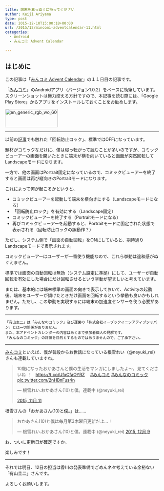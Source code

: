 ```yaml
---
title: 端末を真っ直ぐに持ってください
author: Keiji Ariyama
type: post
date: 2015-12-10T15:00:18+00:00
url: /2015/12/mincomi-adventcalendar-11.html
categories:
  - Android
  - みんコミ Advent Calendar

---
```

## はじめに

この記事は「[みんコミ Advent Calendar][1]」の１１日目の記事です。

「[みんコミ][2]」のAndroidアプリ（バージョン1.0.2）をベースに執筆しています。スクリーンショットは極力控える方針ですので、本記事を読む際には、「Google Play Store」からアプリをインストールしておくことをお勧めします。

[<img src="https://blog.keiji.dev/wp-content/uploads/2015/12/en_generic_rgb_wo_60.png" alt="en_generic_rgb_wo_60" width="172" height="60" class="aligncenter size-full wp-image-672" />][3]

<!--more-->

* * *

以前の[記事][4]でも触れた「回転防止ロック」、標準ではOFFになっています。

題材がコミックなだけに、僕は寝っ転がって読むことが多いのですが、コミックビューアーの画面を開いたときに端末が横を向いていると画面が突然回転してLandscapeモードになります。

一方で、他の画面はPortrait固定になっているので、コミックビューアーを終了すると画面は再び縦向きのPortraitモードになります。

これによって何が起こるかというと、

  * コミックビューアーを起動して端末を横向きにする（Landscapeモードになる）
  * 「回転防止ロック」を有効にする（Landscape固定）
  * コミックビューアーを終了する（Portraitモードになる）
  * 再びコミックビューアーを起動すると、Portraitモードに固定された状態で表示される（回転防止ロックの誤動作？）

ただし、システム側で「画面の自動回転」をONにしていると、期待通りLandscapeモードで表示されます。

コミックビューアーはユーザーが一番使う機能なので、これら挙動は違和感がぬぐえません。

標準では画面の自動回転は無効（システム設定に準拠）にして、ユーザーが自動回転を有効にした場合にだけ回転させるという挙動が望ましいと考えています。

または、基本的には端末標準の画面の向きで表示しておいて、Activityの起動後、端末をユーザーが傾けたときだけ画面を回転するという挙動も良いかもしれません。ただし、この挙動を実現するには端末の加速度センサーを使う必要があります。

* * *

    「有山圭二」は「みんなのコミック」及び運営の「株式会社イーブックイニシアティブジャパン」とは一切関係がありません。
    また、本アドベントカレンダーの内容はあくまで参加者個人の見解です。
    「みんなのコミック」の評価を目的とするものではありませんので、ご了承下さい。
    

* * *

[みんコミ][2]といえば、僕が普段からお世話になっている根雪れい（@neyuki_rei）さんも連載していますね。

<blockquote class="twitter-tweet" lang="ja">
  <p lang="ja" dir="ltr">
    10歳になったおかあさんと僕の生活をマンガにしましたよ～。見てくださいね ！　<a href="https://t.co/UfxCfaOYRZ">https://t.co/UfxCfaOYRZ</a>　 <a href="https://twitter.com/hashtag/%E3%81%BF%E3%82%93%E3%82%B3%E3%83%9F?src=hash">#みんコミ</a> <a href="https://twitter.com/hashtag/%E3%81%BF%E3%82%93%E3%81%AA%E3%81%AE%E3%82%B3%E3%83%9F%E3%83%83%E3%82%AF?src=hash">#みんなのコミック</a> <a href="https://t.co/2nHBnFus4n">pic.twitter.com/2nHBnFus4n</a>
  </p>
  
  <p>
    — 根雪れい.おかあさん(10)と僕。連載中 (@neyuki_rei)
  </p>
  
  <p>
    <a href="https://twitter.com/neyuki_rei/status/664369017038110720">2015, 11月 11</a>
  </p>
</blockquote>

根雪さんの「おかあさん(10)と僕。」は……

<blockquote class="twitter-tweet" lang="ja">
  <p lang="ja" dir="ltr">
    おかあさん(10)と僕は毎月第3木曜日更新だよ…！
  </p>
  
  <p>
    &mdash; 根雪れい.おかあさん(10)と僕。連載中 (@neyuki_rei) <a href="https://twitter.com/neyuki_rei/status/674399812746264576">2015, 12月 9</a>
  </p>
</blockquote>

お、ついに更新日が確定ですか。
  
楽しみです！

* * *

それでは明日、12日の担当は香川の発表準備でごめんネタ考えている余裕ない「有山圭二」さんです。

よろしくお願いします。

 [1]: http://qiita.com/advent-calendar/2015/mincomi
 [2]: https://www.mincomi.jp
 [3]: https://play.google.com/store/apps/details?id=jp.ebookjapan.mincomi&hl=ja
 [4]: https://blog.keiji.dev/2015/12/mincomi-adventcalendar-4.html